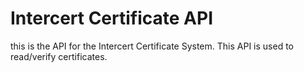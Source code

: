 # Intercert Certificate API

this is the API for the Intercert Certificate System. This API is used to read/verify certificates.

